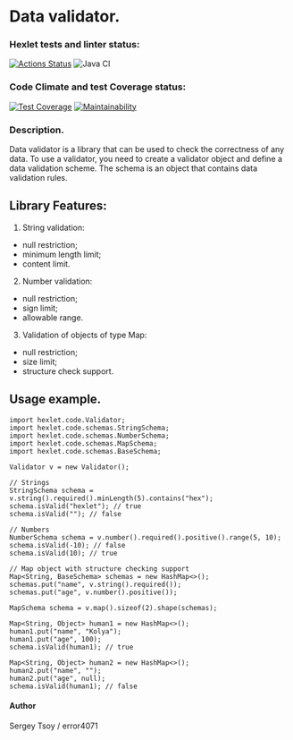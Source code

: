 # Data validator.

### Hexlet tests and linter status:
[![Actions Status](https://github.com/error4071/java-project-78/workflows/hexlet-check/badge.svg)](https://github.com/error4071/java-project-78/actions) ![Java CI](https://github.com/error4071/java-project-71/workflows/Java%20CI/badge.svg)

### Code Climate and test Coverage status:
[![Test Coverage](https://api.codeclimate.com/v1/badges/75b3f29acd1e05d8d1ef/test_coverage)](https://codeclimate.com/github/error4071/java-project-78/test_coverage)  [![Maintainability](https://api.codeclimate.com/v1/badges/75b3f29acd1e05d8d1ef/maintainability)](https://codeclimate.com/github/error4071/java-project-78/maintainability)

### Description.
Data validator is a library that can be used to check the correctness of any data. To use a validator, you need to create a validator object and define a data validation scheme. The schema is an object that contains data validation rules.

## Library Features:

1. String validation:
+ null restriction;
+ minimum length limit;
+ content limit.

2. Number validation:
+ null restriction;
+ sign limit;
+ allowable range.

3. Validation of objects of type Map:
+ null restriction;
+ size limit;
+ structure check support.

## Usage example.


    import hexlet.code.Validator;
    import hexlet.code.schemas.StringSchema;
    import hexlet.code.schemas.NumberSchema;
    import hexlet.code.schemas.MapSchema;
    import hexlet.code.schemas.BaseSchema;

    Validator v = new Validator();

    // Strings
    StringSchema schema = v.string().required().minLength(5).contains("hex");
    schema.isValid("hexlet"); // true
    schema.isValid(""); // false
    
    // Numbers
    NumberSchema schema = v.number().required().positive().range(5, 10);
    schema.isValid(-10); // false
    schema.isValid(10); // true
    
    // Map object with structure checking support
    Map<String, BaseSchema> schemas = new HashMap<>();
    schemas.put("name", v.string().required());
    schemas.put("age", v.number().positive());
    
    MapSchema schema = v.map().sizeof(2).shape(schemas);
    
    Map<String, Object> human1 = new HashMap<>();
    human1.put("name", "Kolya");
    human1.put("age", 100);
    schema.isValid(human1); // true
    
    Map<String, Object> human2 = new HashMap<>();
    human2.put("name", "");
    human2.put("age", null);
    schema.isValid(human1); // false

#### Author
Sergey Tsoy / error4071

